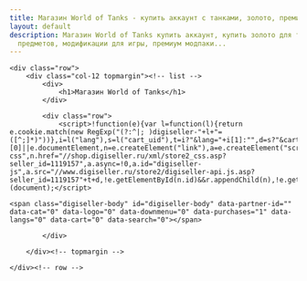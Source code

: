 ```yaml
---
title: Магазин World of Tanks - купить аккаунт с танками, золото, премиум модпаки
layout: default
description: Магазин World of Tanks купить аккаунт, купить золото для танков, наборы
  предметов, модификации для игры, премиум модпаки...
---
```


<div class="container-xl category-page mods-page">
	
    <div class="row">
        <div class="col-12 topmargin"><!-- list -->
			<div>
				<h1>Магазин World of Tanks</h1>
			</div>	
			
			<div class="row">
				<script>!function(e){var l=function(l){return e.cookie.match(new RegExp("(?:^|; )digiseller-"+l+"=([^;]*)"))},i=l("lang"),s=l("cart_uid"),t=i?"&lang="+i[1]:"",d=s?"&cart_uid="+s[1]:"",r=e.getElementsByTagName("head")[0]||e.documentElement,n=e.createElement("link"),a=e.createElement("script");n.type="text/css",n.rel="stylesheet",n.id="digiseller-css",n.href="//shop.digiseller.ru/xml/store2_css.asp?seller_id=1119157",a.async=!0,a.id="digiseller-js",a.src="//www.digiseller.ru/store2/digiseller-api.js.asp?seller_id=1119157"+t+d,!e.getElementById(n.id)&&r.appendChild(n),!e.getElementById(a.id)&&r.appendChild(a)}(document);</script>

    <span class="digiseller-body" id="digiseller-body" data-partner-id="" data-cat="0" data-logo="0" data-downmenu="0" data-purchases="1" data-langs="0" data-cart="0" data-search="0"></span>

			</div>
		
		</div><!-- topmargin -->
	    
    </div><!-- row -->

</div><!-- container -->
